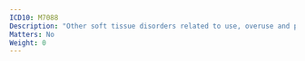 ```yaml
---
ICD10: M7088
Description: "Other soft tissue disorders related to use, overuse and pressure: Other"
Matters: No
Weight: 0
---
```

